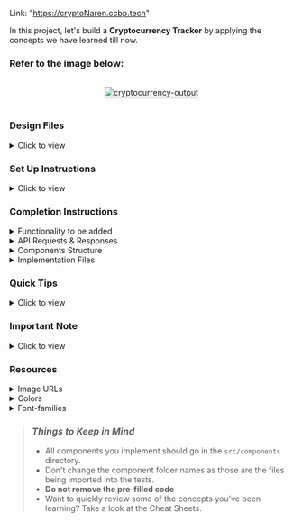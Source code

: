 Link: "https://cryptoNaren.ccbp.tech"

In this project, let's build a **Cryptocurrency Tracker** by applying the concepts we have learned till now.

### Refer to the image below:

<br/>
<div style="text-align: center;">
    <img src="https://assets.ccbp.in/frontend/content/react-js/cryptocurrency-tracker-output.gif" alt="cryptocurrency-output" style="max-width:70%;box-shadow:0 2.8px 2.2px rgba(0, 0, 0, 0.12)">
</div>
<br/>

### Design Files

<details>
<summary>Click to view</summary>

- [Extra Small (Size < 576px) and Small (Size >= 576px)](https://assets.ccbp.in/frontend/content/react-js/cryptocurrency-sm-success-output.png)
- [Medium (Size >= 768px), Large (Size >= 992px) and Extra Large (Size >= 1200px)](https://assets.ccbp.in/frontend/content/react-js/cryptocurrency-lg-success-output.png)

</details>

### Set Up Instructions

<details>
<summary>Click to view</summary>

- Download dependencies by running `npm install`
- Start up the app using `npm start`
</details>

### Completion Instructions

<details>
<summary>Functionality to be added</summary>
<br/>

The app must have the following functionalities

- When the page is opened,
  - Make HTTP GET request to the **cryptocurrenciesApiUrl**
  - **_loader_** should be displayed while fetching the data
  - After fetching the data, the updated list of cryptocurrencies should be displayed

</details>

<details>

<summary>API Requests & Responses</summary>
<br/>

**cryptocurrenciesApiUrl**

#### API: `https://apis.ccbp.in/crypto-currency-converter`

#### Method: `GET`

#### Description:

Returns a response containing the list of cryptocurrencies

#### Response

```json
[
  {
    "currency_name": "Bitcoin",
    "usd_value": "46750.63",
    "euro_value": "39596.07",
    "id": "6e937df9-1345-4c2f-8ace-babff0e5108f",
    "currency_logo": "https://www.cryptocompare.com/media/19633/btc.png"
  },
  ...
]
```

</details>

<details>
<summary>Components Structure</summary>

<br/>
<div style="text-align: center;">
    <img src="https://assets.ccbp.in/frontend/content/react-js/cryptocurrency-component-breakdown-structure.png" alt="cryptocurrency component breakdown structure" style="max-width:100%;box-shadow:0 2.8px 2.2px rgba(0, 0, 0, 0.12)">
</div>
<br/>

</details>

<details>
<summary>Implementation Files</summary>
<br/>

Use these files to complete the implementation:

- `src/components/CryptocurrencyTracker/index.js`
- `src/components/CryptocurrencyTracker/index.css`
- `src/components/CryptocurrenciesList/index.js`
- `src/components/CryptocurrenciesList/index.css`
- `src/components/CryptocurrencyItem/index.js`
- `src/components/CryptocurrencyItem/index.css`
</details>

### Quick Tips

<details>
<summary>Click to view</summary>
<br>

- To display the animated loader, we need to import the `Loader` component using the below statement

  ```jsx
  import Loader from 'react-loader-spinner'
  ```

- In order to display the given animated loader, pass the `type` and `color` props to the `Loader` component with values as **Rings** and **#ffffff**, respectively

  ```jsx
  <Loader type="Rings" color="#ffffff" height={80} width={80} />
  ```

</details>

### Important Note

<details>
<summary>Click to view</summary>

<br/>

**The following instructions are required for the tests to pass**

- The cryptocurrencies should have the alt as the value of the key `currency_name` from each cryptocurrency object received in response
- Wrap the `Loader` component with an HTML container element and add the `data-testid` attribute value as `loader` to it as shown below

  ```jsx
  <div data-testid="loader">
    <Loader type="Rings" color="#ffffff" height={80} width={80} />
  </div>
  ```

</details>

### Resources

<details>
<summary>Image URLs</summary>

- [https://assets.ccbp.in/frontend/react-js/cryptocurrency-bg.png](https://assets.ccbp.in/frontend/react-js/cryptocurrency-bg.png) alt should be **cryptocurrency**

</details>

<details>
<summary>Colors</summary>

<br/>

<div style="background-color: #000000; width: 150px; padding: 10px; color: white">Hex: #000000</div>
<div style="background-color: #00e7ff; width: 150px; padding: 10px; color: black">Hex: #00e7ff</div>
<div style="background-color: #092e33; width: 150px; padding: 10px; color: white">Hex: #092e33</div>
<div style="background-color: #ffffff; width: 150px; padding: 10px; color: black">Hex: #ffffff</div>

</details>

<details>
<summary>Font-families</summary>

- Roboto

</details>

> ### _Things to Keep in Mind_
>
> - All components you implement should go in the `src/components` directory.
> - Don't change the component folder names as those are the files being imported into the tests.
> - **Do not remove the pre-filled code**
> - Want to quickly review some of the concepts you’ve been learning? Take a look at the Cheat Sheets.
